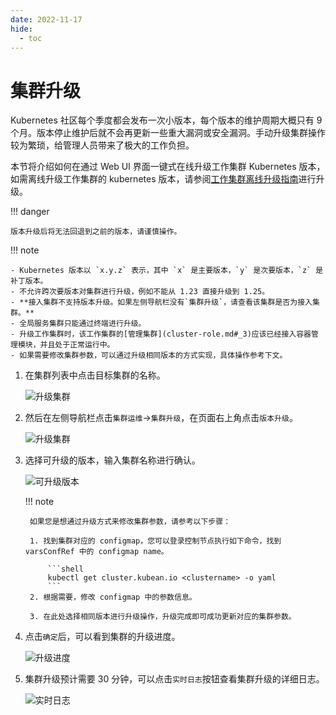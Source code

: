```yaml
---
date: 2022-11-17
hide:
  - toc
---
```


# 集群升级

Kubernetes 社区每个季度都会发布一次小版本，每个版本的维护周期大概只有 9 个月。版本停止维护后就不会再更新一些重大漏洞或安全漏洞。手动升级集群操作较为繁琐，给管理人员带来了极大的工作负担。

本节将介绍如何在通过 Web UI 界面一键式在线升级工作集群 Kubernetes 版本，如需离线升级工作集群的 kubernetes 版本，请参阅[工作集群离线升级指南](../../best-practice/update-offline-cluster.md)进行升级。

!!! danger

    版本升级后将无法回退到之前的版本，请谨慎操作。

!!! note

    - Kubernetes 版本以 `x.y.z` 表示，其中 `x` 是主要版本，`y` 是次要版本，`z` 是补丁版本。
    - 不允许跨次要版本对集群进行升级，例如不能从 1.23 直接升级到 1.25。
    - **接入集群不支持版本升级。如果左侧导航栏没有`集群升级`，请查看该集群是否为接入集群。**
    - 全局服务集群只能通过终端进行升级。
    - 升级工作集群时，该工作集群的[管理集群](cluster-role.md#_3)应该已经接入容器管理模块，并且处于正常运行中。
    - 如果需要修改集群参数，可以通过升级相同版本的方式实现，具体操作参考下文。

1. 在集群列表中点击目标集群的名称。

    ![升级集群](https://docs.daocloud.io/daocloud-docs-images/docs/kpanda/images/upgradeclsuter00.png)

2. 然后在左侧导航栏点击`集群运维`->`集群升级`，在页面右上角点击`版本升级`。

    ![升级集群](https://docs.daocloud.io/daocloud-docs-images/docs/kpanda/images/upgradecluster01.png)

3. 选择可升级的版本，输入集群名称进行确认。

      ![可升级版本](https://docs.daocloud.io/daocloud-docs-images/docs/kpanda/images/upgradecluster02.png)

    !!! note

        如果您是想通过升级方式来修改集群参数，请参考以下步骤：

        1. 找到集群对应的 configmap，您可以登录控制节点执行如下命令，找到 varsConfRef 中的 configmap name。

            ```shell
            kubectl get cluster.kubean.io <clustername> -o yaml
            ```
        2. 根据需要，修改 configmap 中的参数信息。

        3. 在此处选择相同版本进行升级操作，升级完成即可成功更新对应的集群参数。

4. 点击`确定`后，可以看到集群的升级进度。

      ![升级进度](https://docs.daocloud.io/daocloud-docs-images/docs/kpanda/images/upgradecluster03.png)

5. 集群升级预计需要 30 分钟，可以点击`实时日志`按钮查看集群升级的详细日志。

    ![实时日志](https://docs.daocloud.io/daocloud-docs-images/docs/kpanda/images/createcluster07.png)
